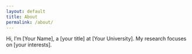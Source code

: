 ```yaml
---
layout: default
title: About
permalink: /about/
---
```

Hi, I’m [Your Name], a [your title] at [Your University]. My research focuses on [your interests].
